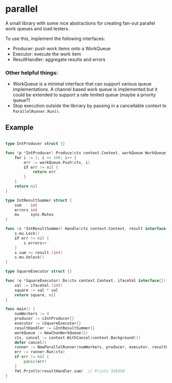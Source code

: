 # parallel

A small library with some nice abstractions for creating fan-out parallel work queues and load testers.

To use this, implement the following interfaces:
* Producer: push work items onto a WorkQueue
* Executor: execute the work item
* ResultHandler: aggregate results and errors

### Other helpful things:
* WorkQueue is a minimal interface that can support various queue implementations. A channel based work queue is implemented but it could be extended to support a rate limited queue (maybe a priority queue?)
* Stop execution outside the librrary by passing in a cancellable context to `ParallelRunner.Run()`.

## Example

```go

type IntProducer struct {}

func (p *IntProducer) Produce(ctx context.Context, workQueue WorkQueue) error {
	for i := 1; i <= 100; i++ {
		err := workQueue.Push(ctx, i)
		if err != nil {
			return err
		}
	}
	return nil
}

type IntResultSummer struct {
	sum    int
	errors int
	mu     sync.Mutex
}

func (s *IntResultSummer) Handle(ctx context.Context, result interface{}, err error) {
	s.mu.Lock()
	if err != nil {
		s.errors++
	}
	s.sum += result.(int)
	s.mu.Unlock()
}

type SquareExecutor struct {}

func (e *SquareExecutor) Do(ctx context.Context, ifaceVal interface{}) (interface{}, error) {
	val := ifaceVal.(int)
	square := val * val
	return square, nil
}

func main() {
	numWorkers := 4
	producer := &IntProducer{}
	executor := &SquareExecutor{}
	resultHandler := &IntResultSummer{}
	workQueue := NewChanWorkQueue(5)
	ctx, cancel := context.WithCancel(context.Background())
	defer cancel()
	runner := NewParallelRunner(numWorkers, producer, executor, resultHandler, workQueue)
	err := runner.Run(ctx)
	if err != nil {
		panic(err)
	}
	fmt.Println(resultHandler.sum)	// Prints 338350
}
```
